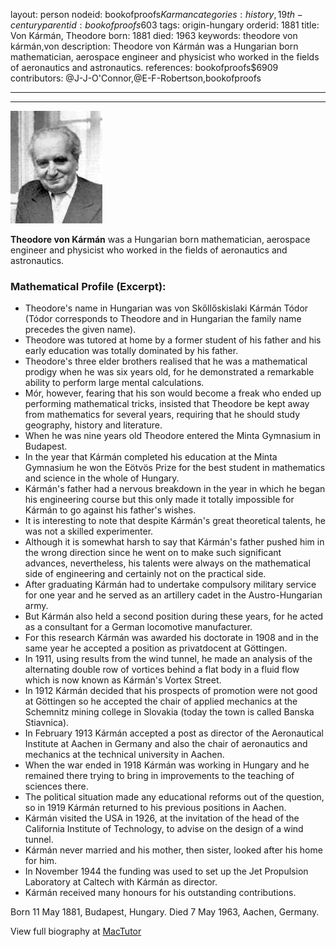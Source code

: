 layout: person
nodeid: bookofproofs$Karman
categories: history,19th-century
parentid: bookofproofs$603
tags: origin-hungary
orderid: 1881
title: Von Kármán, Theodore
born: 1881
died: 1963
keywords: theodore von kármán,von
description: Theodore von Kármán was a Hungarian born mathematician, aerospace engineer and physicist who worked in the fields of aeronautics and astronautics.
references: bookofproofs$6909
contributors: @J-J-O'Connor,@E-F-Robertson,bookofproofs

---



---

![Karman.jpg](https://github.com/bookofproofs/bookofproofs.github.io/blob/main/_sources/_assets/images/portraits/Karman.jpg?raw=true)

**Theodore von Kármán** was a Hungarian born mathematician, aerospace engineer and physicist who worked in the fields of aeronautics and astronautics.

### Mathematical Profile (Excerpt):
* Theodore's name in Hungarian was von Skőllőskislaki Kármán Tódor (Tódor corresponds to Theodore and in Hungarian the family name precedes the given name).
* Theodore was tutored at home by a former student of    his father and his early education was totally dominated by his father.
* Theodore's three elder brothers realised that he was a mathematical prodigy when he was six years old, for he demonstrated a remarkable ability to perform large mental calculations.
* Mór, however, fearing that his son would become a freak who ended up performing mathematical tricks, insisted that Theodore be kept away from mathematics for several years, requiring that he should study geography, history and literature.
* When he was nine years old Theodore entered the Minta Gymnasium in Budapest.
* In the year that Kármán completed his education at the Minta Gymnasium he won the Eötvös Prize for the best student in mathematics and science in the whole of Hungary.
* Kármán's father had a nervous breakdown in the year in which he began his engineering course but this only made it totally impossible for Kármán to go against his father's wishes.
* It is interesting to note that despite Kármán's great theoretical talents, he was not a skilled experimenter.
* Although it is somewhat harsh to say that Kármán's father pushed him in the wrong direction since he went on to make such significant advances, nevertheless, his talents were always on the mathematical side of engineering and certainly not on the practical side.
* After graduating Kármán had to undertake compulsory military service for one year and he served as an artillery cadet in the Austro-Hungarian army.
* But Kármán also held a second position during these years, for he acted as a consultant for a German locomotive manufacturer.
* For this research Kármán was awarded his doctorate in 1908 and in the same year he accepted a position as privatdocent at Göttingen.
* In 1911, using results from the wind tunnel, he made an analysis of the alternating double row of vortices behind a flat body in a fluid flow which is now known as Kármán's Vortex Street.
* In 1912 Kármán decided that his prospects of promotion were not good at Göttingen so he accepted the chair of applied mechanics at the Schemnitz mining college in Slovakia (today the town is called Banska Stiavnica).
* In February 1913 Kármán accepted a post as director of the Aeronautical Institute at Aachen in Germany and also the chair of aeronautics and mechanics at the technical university in Aachen.
* When the war ended in 1918 Kármán was working in Hungary and he remained there trying to bring in improvements to the teaching of sciences there.
* The political situation made any educational reforms out of the question, so in 1919 Kármán returned to his previous positions in Aachen.
* Kármán visited the USA in 1926, at the invitation of the head of the California Institute of Technology, to advise on the design of a wind tunnel.
* Kármán never married and his mother, then sister, looked after his home for him.
* In November 1944 the funding was used to set up the Jet Propulsion Laboratory at Caltech with Kármán as director.
* Kármán received many honours for his outstanding contributions.

Born 11 May 1881, Budapest, Hungary. Died 7 May 1963, Aachen, Germany.

View full biography at [MacTutor](https://mathshistory.st-andrews.ac.uk/Biographies/Karman/)
